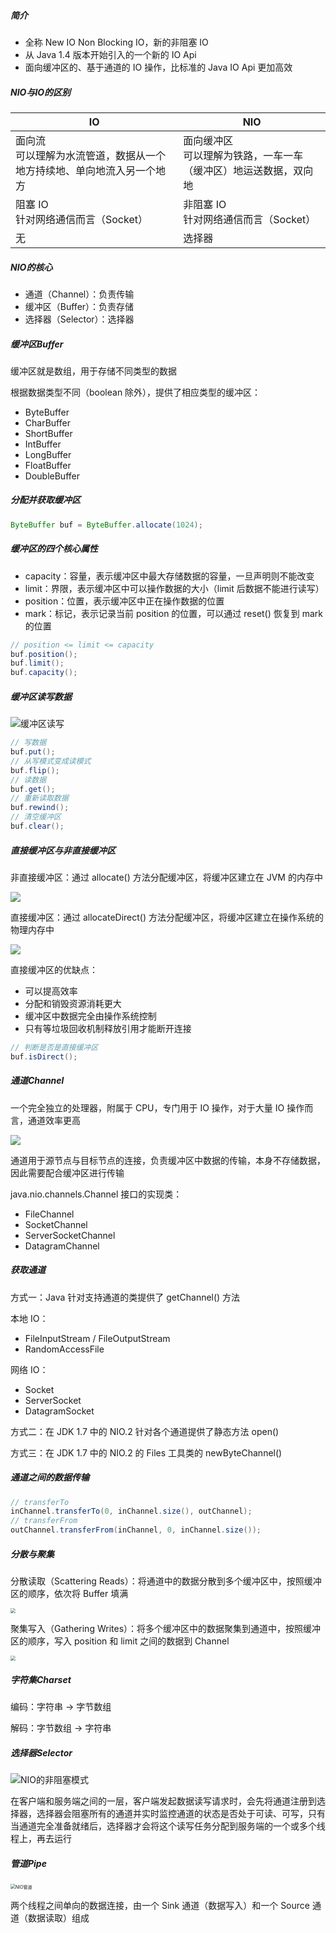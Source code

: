 ##### 简介

- 全称 New IO Non Blocking IO，新的非阻塞 IO
- 从 Java 1.4 版本开始引入的一个新的 IO Api
- 面向缓冲区的、基于通道的 IO 操作，比标准的 Java IO Api 更加高效

##### NIO与IO的区别

| IO                                                           | NIO                                                          |
| ------------------------------------------------------------ | ------------------------------------------------------------ |
| 面向流<br />可以理解为水流管道，数据从一个地方持续地、单向地流入另一个地方 | 面向缓冲区<br />可以理解为铁路，一车一车（缓冲区）地运送数据，双向地 |
| 阻塞 IO<br />针对网络通信而言（Socket）                      | 非阻塞 IO<br />针对网络通信而言（Socket）                    |
| 无                                                           | 选择器                                                       |

##### NIO的核心

- 通道（Channel）：负责传输
- 缓冲区（Buffer）：负责存储
- 选择器（Selector）：选择器

##### 缓冲区Buffer

缓冲区就是数组，用于存储不同类型的数据

根据数据类型不同（boolean 除外），提供了相应类型的缓冲区：

- ByteBuffer
- CharBuffer
- ShortBuffer
- IntBuffer
- LongBuffer
- FloatBuffer
- DoubleBuffer

##### 分配并获取缓冲区

```java
ByteBuffer buf = ByteBuffer.allocate(1024);
```

##### 缓冲区的四个核心属性

- capacity：容量，表示缓冲区中最大存储数据的容量，一旦声明则不能改变
- limit：界限，表示缓冲区中可以操作数据的大小（limit 后数据不能进行读写）
- position：位置，表示缓冲区中正在操作数据的位置
- mark：标记，表示记录当前 position 的位置，可以通过 reset() 恢复到 mark 的位置

```java
// position <= limit <= capacity
buf.position();
buf.limit();
buf.capacity();
```

##### 缓冲区读写数据

![缓冲区读写](https://gitee.com/wuruixuan/markdown-images/raw/master/images/缓冲区读写.png)

```java
// 写数据
buf.put();
// 从写模式变成读模式
buf.flip();
// 读数据
buf.get();
// 重新读取数据
buf.rewind();
// 清空缓冲区
buf.clear();
```

##### 直接缓冲区与非直接缓冲区

非直接缓冲区：通过 allocate() 方法分配缓冲区，将缓冲区建立在 JVM 的内存中

![](https://gitee.com/wuruixuan/markdown-images/raw/master/images/非直接缓冲区.png)

直接缓冲区：通过 allocateDirect() 方法分配缓冲区，将缓冲区建立在操作系统的物理内存中

![](https://gitee.com/wuruixuan/markdown-images/raw/master/images/直接缓冲区.png)

直接缓冲区的优缺点：

- 可以提高效率
- 分配和销毁资源消耗更大
- 缓冲区中数据完全由操作系统控制
- 只有等垃圾回收机制释放引用才能断开连接

```java
// 判断是否是直接缓冲区
buf.isDirect();
```

##### 通道Channel

一个完全独立的处理器，附属于 CPU，专门用于 IO 操作，对于大量 IO 操作而言，通道效率更高

![](https://gitee.com/wuruixuan/markdown-images/raw/master/images/NIO通道.png)

通道用于源节点与目标节点的连接，负责缓冲区中数据的传输，本身不存储数据，因此需要配合缓冲区进行传输

java.nio.channels.Channel 接口的实现类：

- FileChannel
- SocketChannel
- ServerSocketChannel
- DatagramChannel

##### 获取通道

方式一：Java 针对支持通道的类提供了 getChannel() 方法

本地 IO：

- FileInputStream / FileOutputStream
- RandomAccessFile

网络 IO：

- Socket
- ServerSocket
- DatagramSocket

方式二：在 JDK 1.7 中的 NIO.2 针对各个通道提供了静态方法 open()

方式三：在 JDK 1.7 中的 NIO.2 的 Files 工具类的 newByteChannel()

##### 通道之间的数据传输

```java
// transferTo
inChannel.transferTo(0, inChannel.size(), outChannel);
// transferFrom
outChannel.transferFrom(inChannel, 0, inChannel.size());
```

##### 分散与聚集

分散读取（Scattering Reads）：将通道中的数据分散到多个缓冲区中，按照缓冲区的顺序，依次将 Buffer 填满

<img src="https://gitee.com/wuruixuan/markdown-images/raw/master/images/分散读取.png" style="zoom:50%;" />

聚集写入（Gathering Writes）：将多个缓冲区中的数据聚集到通道中，按照缓冲区的顺序，写入 position 和 limit 之间的数据到 Channel

<img src="https://gitee.com/wuruixuan/markdown-images/raw/master/images/聚集写入.png" style="zoom:50%;" />

##### 字符集Charset

编码：字符串 -> 字节数组

解码：字节数组 -> 字符串

##### 选择器Selector

![NIO的非阻塞模式](https://gitee.com/wuruixuan/markdown-images/raw/master/images/NIO的非阻塞模式.png)

在客户端和服务端之间的一层，客户端发起数据读写请求时，会先将通道注册到选择器，选择器会阻塞所有的通道并实时监控通道的状态是否处于可读、可写，只有当通道完全准备就绪后，选择器才会将这个读写任务分配到服务端的一个或多个线程上，再去运行

##### 管道Pipe

<img src="https://gitee.com/wuruixuan/markdown-images/raw/master/images/NIO管道.png" alt="NIO管道" style="zoom:50%;" />

两个线程之间单向的数据连接，由一个 Sink 通道（数据写入）和一个 Source 通道（数据读取）组成

